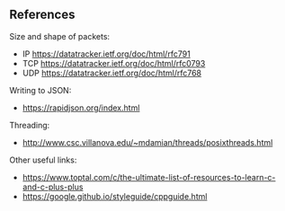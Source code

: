 ## References

Size and shape of packets:
- IP https://datatracker.ietf.org/doc/html/rfc791
- TCP https://datatracker.ietf.org/doc/html/rfc0793
- UDP https://datatracker.ietf.org/doc/html/rfc768

Writing to JSON:
- https://rapidjson.org/index.html

Threading:
- http://www.csc.villanova.edu/~mdamian/threads/posixthreads.html

Other useful links:
- https://www.toptal.com/c/the-ultimate-list-of-resources-to-learn-c-and-c-plus-plus
- https://google.github.io/styleguide/cppguide.html
